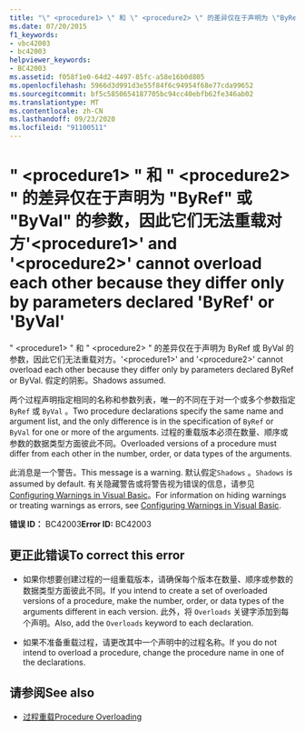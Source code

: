 ```yaml
---
title: "\" <procedure1> \" 和 \" <procedure2> \" 的差异仅在于声明为 \"ByRef\" 或 \"ByVal\" 的参数，因此它们无法重载对方"
ms.date: 07/20/2015
f1_keywords:
- vbc42003
- bc42003
helpviewer_keywords:
- BC42003
ms.assetid: f058f1e0-64d2-4497-85fc-a58e16b0d805
ms.openlocfilehash: 5966d3d991d3e55f84f6c94954f68e77cda99652
ms.sourcegitcommit: bf5c5850654187705bc94cc40ebfb62fe346ab02
ms.translationtype: MT
ms.contentlocale: zh-CN
ms.lasthandoff: 09/23/2020
ms.locfileid: "91100511"
---
```

# <a name="procedure1-and-procedure2-cannot-overload-each-other-because-they-differ-only-by-parameters-declared-byref-or-byval"></a><span data-ttu-id="63e48-102">" \<procedure1> " 和 " \<procedure2> " 的差异仅在于声明为 "ByRef" 或 "ByVal" 的参数，因此它们无法重载对方</span><span class="sxs-lookup"><span data-stu-id="63e48-102">'\<procedure1>' and '\<procedure2>' cannot overload each other because they differ only by parameters declared 'ByRef' or 'ByVal'</span></span>

<span data-ttu-id="63e48-103">" \<procedure1> " 和 " \<procedure2> " 的差异仅在于声明为 ByRef 或 ByVal 的参数，因此它们无法重载对方。</span><span class="sxs-lookup"><span data-stu-id="63e48-103">'\<procedure1>' and '\<procedure2>' cannot overload each other because they differ only by parameters declared ByRef or ByVal.</span></span> <span data-ttu-id="63e48-104">假定的阴影。</span><span class="sxs-lookup"><span data-stu-id="63e48-104">Shadows assumed.</span></span>  
  
 <span data-ttu-id="63e48-105">两个过程声明指定相同的名称和参数列表，唯一的不同在于对一个或多个参数指定 `ByRef` 或 `ByVal` 。</span><span class="sxs-lookup"><span data-stu-id="63e48-105">Two procedure declarations specify the same name and argument list, and the only difference is in the specification of `ByRef` or `ByVal` for one or more of the arguments.</span></span> <span data-ttu-id="63e48-106">过程的重载版本必须在数量、顺序或参数的数据类型方面彼此不同。</span><span class="sxs-lookup"><span data-stu-id="63e48-106">Overloaded versions of a procedure must differ from each other in the number, order, or data types of the arguments.</span></span>  
  
 <span data-ttu-id="63e48-107">此消息是一个警告。</span><span class="sxs-lookup"><span data-stu-id="63e48-107">This message is a warning.</span></span> <span data-ttu-id="63e48-108">默认假定`Shadows` 。</span><span class="sxs-lookup"><span data-stu-id="63e48-108">`Shadows` is assumed by default.</span></span> <span data-ttu-id="63e48-109">有关隐藏警告或将警告视为错误的信息，请参见 [Configuring Warnings in Visual Basic](/visualstudio/ide/configuring-warnings-in-visual-basic)。</span><span class="sxs-lookup"><span data-stu-id="63e48-109">For information on hiding warnings or treating warnings as errors, see [Configuring Warnings in Visual Basic](/visualstudio/ide/configuring-warnings-in-visual-basic).</span></span>  
  
 <span data-ttu-id="63e48-110">**错误 ID：** BC42003</span><span class="sxs-lookup"><span data-stu-id="63e48-110">**Error ID:** BC42003</span></span>  
  
## <a name="to-correct-this-error"></a><span data-ttu-id="63e48-111">更正此错误</span><span class="sxs-lookup"><span data-stu-id="63e48-111">To correct this error</span></span>  
  
- <span data-ttu-id="63e48-112">如果你想要创建过程的一组重载版本，请确保每个版本在数量、顺序或参数的数据类型方面彼此不同。</span><span class="sxs-lookup"><span data-stu-id="63e48-112">If you intend to create a set of overloaded versions of a procedure, make the number, order, or data types of the arguments different in each version.</span></span> <span data-ttu-id="63e48-113">此外，将 `Overloads` 关键字添加到每个声明。</span><span class="sxs-lookup"><span data-stu-id="63e48-113">Also, add the `Overloads` keyword to each declaration.</span></span>  
  
- <span data-ttu-id="63e48-114">如果不准备重载过程，请更改其中一个声明中的过程名称。</span><span class="sxs-lookup"><span data-stu-id="63e48-114">If you do not intend to overload a procedure, change the procedure name in one of the declarations.</span></span>  
  
## <a name="see-also"></a><span data-ttu-id="63e48-115">请参阅</span><span class="sxs-lookup"><span data-stu-id="63e48-115">See also</span></span>

- [<span data-ttu-id="63e48-116">过程重载</span><span class="sxs-lookup"><span data-stu-id="63e48-116">Procedure Overloading</span></span>](../programming-guide/language-features/procedures/procedure-overloading.md)
